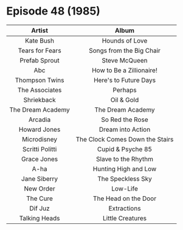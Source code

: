 # Episode 48 (1985)

| Artist | Album |
| :---: | :---: |
| Kate Bush | Hounds of Love |
| Tears for Fears | Songs from the Big Chair |
| Prefab Sprout | Steve McQueen |
| Abc | How to Be a Zillionaire! |
| Thompson Twins | Here's to Future Days |
| The Associates | Perhaps |
| Shriekback | Oil & Gold |
| The Dream Academy | The Dream Academy |
| Arcadia | So Red the Rose |
| Howard Jones | Dream into Action |
| Microdisney | The Clock Comes Down the Stairs |
| Scritti Politti | Cupid & Psyche 85 |
| Grace Jones | Slave to the Rhythm |
| A-ha | Hunting High and Low |
| Jane Siberry | The Speckless Sky |
| New Order | Low-Life |
| The Cure | The Head on the Door |
| Dif Juz | Extractions |
| Talking Heads | Little Creatures |